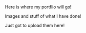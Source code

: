 Here is where my portflio will go!

Images and stuff of what I have done!

Just got to upload them here!
